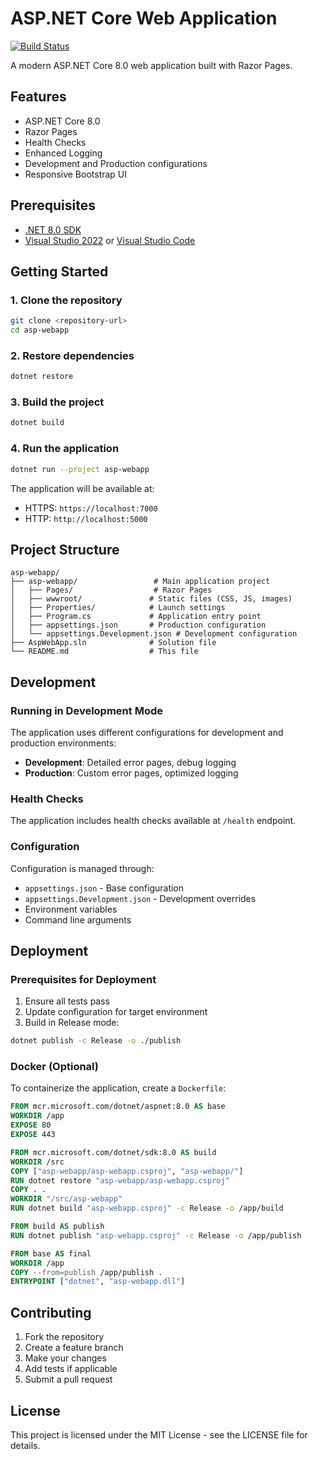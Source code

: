 # ASP.NET Core Web Application

[![Build Status](https://dev.azure.com/RaviKumar-practice/DevOps/_apis/build/status%2Fravikumarvelu.Azure-DevOps-Dotnet-app?branchName=main)](https://dev.azure.com/RaviKumar-practice/DevOps/_build/latest?definitionId=4&branchName=main)

A modern ASP.NET Core 8.0 web application built with Razor Pages.

## Features

- ASP.NET Core 8.0
- Razor Pages
- Health Checks
- Enhanced Logging
- Development and Production configurations
- Responsive Bootstrap UI

## Prerequisites

- [.NET 8.0 SDK](https://dotnet.microsoft.com/download/dotnet/8.0)
- [Visual Studio 2022](https://visualstudio.microsoft.com/) or [Visual Studio Code](https://code.visualstudio.com/)

## Getting Started

### 1. Clone the repository

```bash
git clone <repository-url>
cd asp-webapp
```

### 2. Restore dependencies

```bash
dotnet restore
```

### 3. Build the project

```bash
dotnet build
```

### 4. Run the application

```bash
dotnet run --project asp-webapp
```

The application will be available at:

- HTTPS: `https://localhost:7000`
- HTTP: `http://localhost:5000`

## Project Structure

```
asp-webapp/
├── asp-webapp/                 # Main application project
│   ├── Pages/                  # Razor Pages
│   ├── wwwroot/               # Static files (CSS, JS, images)
│   ├── Properties/            # Launch settings
│   ├── Program.cs             # Application entry point
│   ├── appsettings.json       # Production configuration
│   └── appsettings.Development.json # Development configuration
├── AspWebApp.sln              # Solution file
└── README.md                  # This file
```

## Development

### Running in Development Mode

The application uses different configurations for development and production environments:

- **Development**: Detailed error pages, debug logging
- **Production**: Custom error pages, optimized logging

### Health Checks

The application includes health checks available at `/health` endpoint.

### Configuration

Configuration is managed through:

- `appsettings.json` - Base configuration
- `appsettings.Development.json` - Development overrides
- Environment variables
- Command line arguments

## Deployment

### Prerequisites for Deployment

1. Ensure all tests pass
2. Update configuration for target environment
3. Build in Release mode:

```bash
dotnet publish -c Release -o ./publish
```

### Docker (Optional)

To containerize the application, create a `Dockerfile`:

```dockerfile
FROM mcr.microsoft.com/dotnet/aspnet:8.0 AS base
WORKDIR /app
EXPOSE 80
EXPOSE 443

FROM mcr.microsoft.com/dotnet/sdk:8.0 AS build
WORKDIR /src
COPY ["asp-webapp/asp-webapp.csproj", "asp-webapp/"]
RUN dotnet restore "asp-webapp/asp-webapp.csproj"
COPY . .
WORKDIR "/src/asp-webapp"
RUN dotnet build "asp-webapp.csproj" -c Release -o /app/build

FROM build AS publish
RUN dotnet publish "asp-webapp.csproj" -c Release -o /app/publish

FROM base AS final
WORKDIR /app
COPY --from=publish /app/publish .
ENTRYPOINT ["dotnet", "asp-webapp.dll"]
```

## Contributing

1. Fork the repository
2. Create a feature branch
3. Make your changes
4. Add tests if applicable
5. Submit a pull request

## License

This project is licensed under the MIT License - see the LICENSE file for details.
